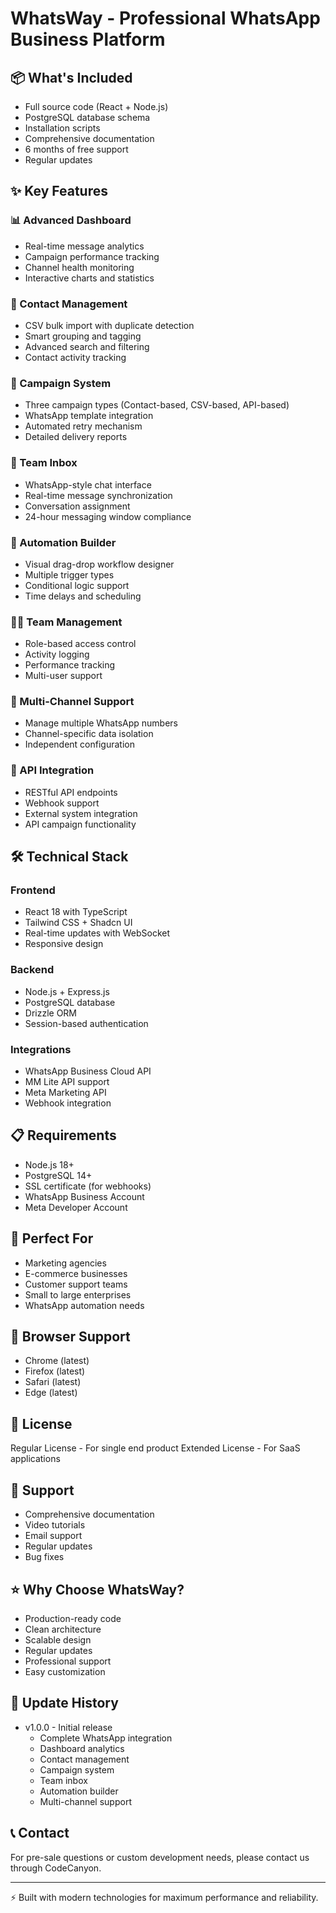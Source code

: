 # WhatsWay - Professional WhatsApp Business Platform

## 📦 What's Included
- Full source code (React + Node.js)
- PostgreSQL database schema
- Installation scripts
- Comprehensive documentation
- 6 months of free support
- Regular updates

## ✨ Key Features

### 📊 Advanced Dashboard
- Real-time message analytics
- Campaign performance tracking
- Channel health monitoring
- Interactive charts and statistics

### 👥 Contact Management
- CSV bulk import with duplicate detection
- Smart grouping and tagging
- Advanced search and filtering
- Contact activity tracking

### 📨 Campaign System
- Three campaign types (Contact-based, CSV-based, API-based)
- WhatsApp template integration
- Automated retry mechanism
- Detailed delivery reports

### 💬 Team Inbox
- WhatsApp-style chat interface
- Real-time message synchronization
- Conversation assignment
- 24-hour messaging window compliance

### 🤖 Automation Builder
- Visual drag-drop workflow designer
- Multiple trigger types
- Conditional logic support
- Time delays and scheduling

### 👨‍💼 Team Management
- Role-based access control
- Activity logging
- Performance tracking
- Multi-user support

### 🔗 Multi-Channel Support
- Manage multiple WhatsApp numbers
- Channel-specific data isolation
- Independent configuration

### 🔌 API Integration
- RESTful API endpoints
- Webhook support
- External system integration
- API campaign functionality

## 🛠 Technical Stack

### Frontend
- React 18 with TypeScript
- Tailwind CSS + Shadcn UI
- Real-time updates with WebSocket
- Responsive design

### Backend
- Node.js + Express.js
- PostgreSQL database
- Drizzle ORM
- Session-based authentication

### Integrations
- WhatsApp Business Cloud API
- MM Lite API support
- Meta Marketing API
- Webhook integration

## 📋 Requirements
- Node.js 18+
- PostgreSQL 14+
- SSL certificate (for webhooks)
- WhatsApp Business Account
- Meta Developer Account

## 🎯 Perfect For
- Marketing agencies
- E-commerce businesses
- Customer support teams
- Small to large enterprises
- WhatsApp automation needs

## 📱 Browser Support
- Chrome (latest)
- Firefox (latest)
- Safari (latest)
- Edge (latest)

## 📄 License
Regular License - For single end product
Extended License - For SaaS applications

## 🤝 Support
- Comprehensive documentation
- Video tutorials
- Email support
- Regular updates
- Bug fixes

## ⭐ Why Choose WhatsWay?
- Production-ready code
- Clean architecture
- Scalable design
- Regular updates
- Professional support
- Easy customization

## 🔄 Update History
- v1.0.0 - Initial release
  - Complete WhatsApp integration
  - Dashboard analytics
  - Contact management
  - Campaign system
  - Team inbox
  - Automation builder
  - Multi-channel support

## 📞 Contact
For pre-sale questions or custom development needs, please contact us through CodeCanyon.

---
⚡ Built with modern technologies for maximum performance and reliability.